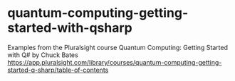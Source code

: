 # quantum-computing-getting-started-with-qsharp
Examples from the Pluralsight course Quantum Computing: Getting Started with Q# by Chuck Bates
https://app.pluralsight.com/library/courses/quantum-computing-getting-started-q-sharp/table-of-contents
